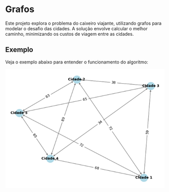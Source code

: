 # Grafos
Este projeto explora o problema do caixeiro viajante, utilizando grafos para modelar o desafio das cidades. A solução envolve calcular o melhor caminho, minimizando os custos de viagem entre as cidades.

## Exemplo
Veja o exemplo abaixo para entender o funcionamento do algoritmo:

![Caminho do Caixeiro Viajante](image/Grafo.png)

